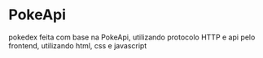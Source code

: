 # PokeApi
pokedex feita com base na PokeApi, utilizando protocolo HTTP e api pelo frontend, utilizando html, css e javascript
